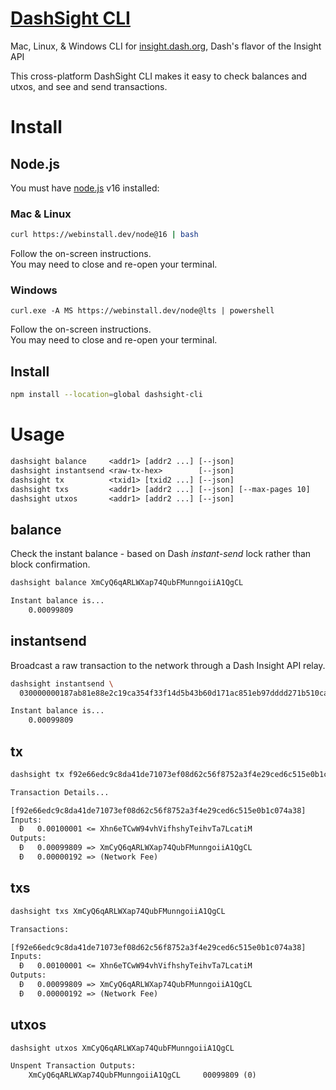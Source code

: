 # [DashSight CLI](https://github.com/dashhive/dashsight-cli)

Mac, Linux, & Windows CLI for [insight.dash.org](https://insight.dash.org/),
Dash's flavor of the Insight API

This cross-platform DashSight CLI makes it easy to check balances and utxos, and
see and send transactions.

# Install

## Node.js

You must have [node.js](https://webinstall.dev/node) v16 installed:

### Mac & Linux

```bash
curl https://webinstall.dev/node@16 | bash
```

Follow the on-screen instructions. \
You may need to close and re-open your terminal.

### Windows

```pwsh
curl.exe -A MS https://webinstall.dev/node@lts | powershell
```

Follow the on-screen instructions. \
You may need to close and re-open your terminal.

## Install

```bash
npm install --location=global dashsight-cli
```

# Usage

```txt
dashsight balance     <addr1> [addr2 ...] [--json]
dashsight instantsend <raw-tx-hex>        [--json]
dashsight tx          <txid1> [txid2 ...] [--json]
dashsight txs         <addr1> [addr2 ...] [--json] [--max-pages 10]
dashsight utxos       <addr1> [addr2 ...] [--json]
```

## balance

Check the instant balance - based on Dash _instant-send_ lock rather than block
confirmation.

```bash
dashsight balance XmCyQ6qARLWXap74QubFMunngoiiA1QgCL
```

```txt
Instant balance is...
    0.00099809
```

## instantsend

Broadcast a raw transaction to the network through a Dash Insight API relay.

```bash
dashsight instantsend \
  030000000187ab81e88e2c19ca354f33f14d5b43b60d171ac851eb97dddd271b510cadbdb0000000006b483045022100ec38c77b9f285d4c9aeeba36c1fac51bb88f7443185caf7eec21b170cc5d40620220098dcb5d90cb5f4ddc75ef54e2b2d1dbf220eb6fc28eed61c43192c0a420802c012103a6da86f51829979a3c9f05251d9400d153111655526c6c25f8f82aba38b8a745ffffffff0118850100000000001976a9149a00c2072c0209688cc6de5cc557af03e4f41b6388ac00000000
```

```txt
Instant balance is...
    0.00099809
```

## tx

```bash
dashsight tx f92e66edc9c8da41de71073ef08d62c56f8752a3f4e29ced6c515e0b1c074a38
```

```txt
Transaction Details...

[f92e66edc9c8da41de71073ef08d62c56f8752a3f4e29ced6c515e0b1c074a38]
Inputs:
  Đ   0.00100001 <= Xhn6eTCwW94vhVifhshyTeihvTa7LcatiM
Outputs:
  Đ   0.00099809 => XmCyQ6qARLWXap74QubFMunngoiiA1QgCL
  Đ   0.00000192 => (Network Fee)
```

## txs

```bash
dashsight txs XmCyQ6qARLWXap74QubFMunngoiiA1QgCL
```

```txt
Transactions:

[f92e66edc9c8da41de71073ef08d62c56f8752a3f4e29ced6c515e0b1c074a38]
Inputs:
  Đ   0.00100001 <= Xhn6eTCwW94vhVifhshyTeihvTa7LcatiM
Outputs:
  Đ   0.00099809 => XmCyQ6qARLWXap74QubFMunngoiiA1QgCL
  Đ   0.00000192 => (Network Fee)
```

## utxos

```bash
dashsight utxos XmCyQ6qARLWXap74QubFMunngoiiA1QgCL
```

```txt
Unspent Transaction Outputs:
    XmCyQ6qARLWXap74QubFMunngoiiA1QgCL     00099809 (0)
```
